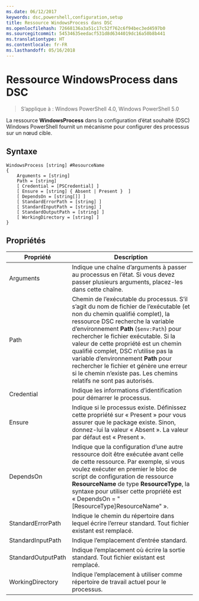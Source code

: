 ```yaml
---
ms.date: 06/12/2017
keywords: dsc,powershell,configuration,setup
title: Ressource WindowsProcess dans DSC
ms.openlocfilehash: 72668136a3a51c17c52f762c6f94bec3ed4597b0
ms.sourcegitcommit: 54534635eedacf531d8d6344019dc16a50b8b441
ms.translationtype: HT
ms.contentlocale: fr-FR
ms.lasthandoff: 05/16/2018
---
```

# <a name="dsc-windowsprocess-resource"></a>Ressource WindowsProcess dans DSC

> S’applique à : Windows PowerShell 4.0, Windows PowerShell 5.0

La ressource **WindowsProcess** dans la configuration d’état souhaité (DSC) Windows PowerShell fournit un mécanisme pour configurer des processus sur un nœud cible.

## <a name="syntax"></a>Syntaxe

```
WindowsProcess [string] #ResourceName
{
    Arguments = [string]
    Path = [string]
    [ Credential = [PSCredential] ]
    [ Ensure = [string] { Absent | Present }  ]
    [ DependsOn = [string[]] ]
    [ StandardErrorPath = [string] ]
    [ StandardInputPath = [string] ]
    [ StandardOutputPath = [string] ]
    [ WorkingDirectory = [string] ]
}
```

## <a name="properties"></a>Propriétés
|  Propriété  |  Description   |
|---|---|
| Arguments| Indique une chaîne d’arguments à passer au processus en l’état. Si vous devez passer plusieurs arguments, placez-les dans cette chaîne.|
| Path| Chemin de l’exécutable du processus. S’il s’agit du nom de fichier de l’exécutable (et non du chemin qualifié complet), la ressource DSC recherche la variable d’environnement **Path** (`$env:Path`) pour rechercher le fichier exécutable. Si la valeur de cette propriété est un chemin qualifié complet, DSC n’utilise pas la variable d’environnement **Path** pour rechercher le fichier et génère une erreur si le chemin n’existe pas. Les chemins relatifs ne sont pas autorisés.|
| Credential| Indique les informations d’identification pour démarrer le processus.|
| Ensure| Indique si le processus existe. Définissez cette propriété sur « Present » pour vous assurer que le package existe. Sinon, donnez-lui la valeur « Absent ». La valeur par défaut est « Present ».|
| DependsOn | Indique que la configuration d’une autre ressource doit être exécutée avant celle de cette ressource. Par exemple, si vous voulez exécuter en premier le bloc de script de configuration de ressource __ResourceName__ de type __ResourceType__, la syntaxe pour utiliser cette propriété est « DependsOn = "[ResourceType]ResourceName" ».|
| StandardErrorPath| Indique le chemin du répertoire dans lequel écrire l’erreur standard. Tout fichier existant est remplacé.|
| StandardInputPath| Indique l’emplacement d’entrée standard.|
| StandardOutputPath| Indique l’emplacement où écrire la sortie standard. Tout fichier existant est remplacé.|
| WorkingDirectory| Indique l’emplacement à utiliser comme répertoire de travail actuel pour le processus.|